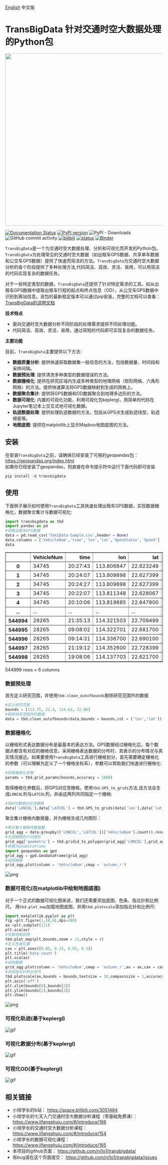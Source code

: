 [English](README.md) 中文版

# TransBigData 针对交通时空大数据处理的Python包

<img src="https://github.com/ni1o1/transbigdata/raw/main/docs/source/_static/logo-wordmark-dark.png" style="width:550px">

[![Documentation Status](https://readthedocs.org/projects/transbigdata/badge/?version=latest)](https://transbigdata.readthedocs.io/en/latest/?badge=latest) [![PyPI version](https://badge.fury.io/py/transbigdata.svg)](https://badge.fury.io/py/transbigdata) ![PyPI - Downloads](https://img.shields.io/pypi/dm/transbigdata) ![GitHub commit activity](https://img.shields.io/github/commit-activity/m/ni1o1/transbigdata) [![bilibili](https://img.shields.io/badge/bilibili-%E5%90%8C%E6%B5%8E%E5%B0%8F%E6%97%AD%E5%AD%A6%E9%95%BF-green.svg)](https://space.bilibili.com/3051484) [![status](https://joss.theoj.org/papers/d1055fe3105dfa2dcff4cb6c7688a79b/status.svg)](https://joss.theoj.org/papers/d1055fe3105dfa2dcff4cb6c7688a79b) [![Binder](https://mybinder.org/badge_logo.svg)](https://mybinder.org/v2/gh/ni1o1/transbigdata/d7d6fa33ff16440ba1698b10dd3cf3f76ff00abd?urlpath=lab%2Ftree%2Fexample%2FExample%201-Taxi%20GPS%20data%20processing.ipynb)   



`TransBigData`是一个为交通时空大数据处理、分析和可视化而开发的Python包。`TransBigData`为处理常见的交通时空大数据（如出租车GPS数据、共享单车数据和公交车GPS数据）提供了快速而简洁的方法。`TransBigData`为交通时空大数据分析的各个阶段提供了多种处理方法,代码简洁、高效、灵活、易用，可以用简洁的代码实现复杂的数据任务。

对于一些特定类型的数据，`TransBigData`还提供了针对特定需求的工具，如从出租车GPS数据中提取出租车行程的起点和终点信息（OD），从公交车GPS数据中识别到离站信息。该包的最新稳定版本可以通过pip安装，完整的文档可以查看：[TransBigData的说明文档](https://transbigdata.readthedocs.io/zh_CN/latest/)

**技术特点**

* 面向交通时空大数据分析不同阶段的处理需求提供不同处理功能。
* 代码简洁、高效、灵活、易用，通过简短的代码即可实现复杂的数据任务。


**主要功能**

目前，`TransBigData`主要提供以下方法:

* **数据质量分析**: 提供快速获取数据集一般信息的方法，包括数据量、时间段和采样间隔。
* **数据预处理**: 提供清洗多种类型的数据错误的方法。
* **数据栅格化**: 提供在研究区域内生成多种类型的地理网格（矩形网格、六角形网格）的方法。提供快速算法将GPS数据映射到生成的网格上。
* **数据聚合集计**: 提供将GPS数据和OD数据聚合到地理多边形的方法。
* **数据可视化**: 内置的可视化功能，利用可视化包keplergl，用简单的代码在Jupyter笔记本上交互式地可视化数据。
* **轨迹数据处理**: 提供处理轨迹数据的方法，包括从GPS点生成轨迹线型，轨迹增密等。
* **地图底图**: 提供在matplotlib上显示Mapbox地图底图的方法。

## 安装

在安装`TransBigData`之前，请确保已经安装了可用的geopandas包：https://geopandas.org/index.html  
如果你已经安装了geopandas，则直接在命令提示符中运行下面代码即可安装

    pip install -U transbigdata


## 使用

下面例子展示如何使用`TransBigData`工具快速处理出租车GPS数据，实现数据栅格化，数据聚合集计与数据可视化:

```python
import transbigdata as tbd
import pandas as pd
#读取出租车GPS数据 
data = pd.read_csv('TaxiData-Sample.csv',header = None) 
data.columns = ['VehicleNum','time','lon','lat','OpenStatus','Speed'] 
data
```

<div>
<table border="1" class="dataframe">
  <thead>
    <tr style="text-align: right;">
      <th></th>
      <th>VehicleNum</th>
      <th>time</th>
      <th>lon</th>
      <th>lat</th>
      <th>OpenStatus</th>
      <th>Speed</th>
    </tr>
  </thead>
  <tbody>
    <tr>
      <th>0</th>
      <td>34745</td>
      <td>20:27:43</td>
      <td>113.806847</td>
      <td>22.623249</td>
      <td>1</td>
      <td>27</td>
    </tr>
    <tr>
      <th>1</th>
      <td>34745</td>
      <td>20:24:07</td>
      <td>113.809898</td>
      <td>22.627399</td>
      <td>0</td>
      <td>0</td>
    </tr>
    <tr>
      <th>2</th>
      <td>34745</td>
      <td>20:24:27</td>
      <td>113.809898</td>
      <td>22.627399</td>
      <td>0</td>
      <td>0</td>
    </tr>
    <tr>
      <th>3</th>
      <td>34745</td>
      <td>20:22:07</td>
      <td>113.811348</td>
      <td>22.628067</td>
      <td>0</td>
      <td>0</td>
    </tr>
    <tr>
      <th>4</th>
      <td>34745</td>
      <td>20:10:06</td>
      <td>113.819885</td>
      <td>22.647800</td>
      <td>0</td>
      <td>54</td>
    </tr>
    <tr>
      <th>...</th>
      <td>...</td>
      <td>...</td>
      <td>...</td>
      <td>...</td>
      <td>...</td>
      <td>...</td>
    </tr>
    <tr>
      <th>544994</th>
      <td>28265</td>
      <td>21:35:13</td>
      <td>114.321503</td>
      <td>22.709499</td>
      <td>0</td>
      <td>18</td>
    </tr>
    <tr>
      <th>544995</th>
      <td>28265</td>
      <td>09:08:02</td>
      <td>114.322701</td>
      <td>22.681700</td>
      <td>0</td>
      <td>0</td>
    </tr>
    <tr>
      <th>544996</th>
      <td>28265</td>
      <td>09:14:31</td>
      <td>114.336700</td>
      <td>22.690100</td>
      <td>0</td>
      <td>0</td>
    </tr>
    <tr>
      <th>544997</th>
      <td>28265</td>
      <td>21:19:12</td>
      <td>114.352600</td>
      <td>22.728399</td>
      <td>0</td>
      <td>0</td>
    </tr>
    <tr>
      <th>544998</th>
      <td>28265</td>
      <td>19:08:06</td>
      <td>114.137703</td>
      <td>22.621700</td>
      <td>0</td>
      <td>0</td>
    </tr>
  </tbody>
</table>
<p>544999 rows × 6 columns</p>
</div>


### 数据预处理

首先定义研究范围，并使用`tbd.clean_outofbounds`剔除研究范围外的数据

```python
#定义研究范围
bounds = [113.75, 22.4, 114.62, 22.86]
#剔除研究范围外的数据
data = tbd.clean_outofbounds(data,bounds = bounds,col = ['lon','lat'])
```

### 数据栅格化

以栅格形式表达数据分布是最基本的表达方法。GPS数据经过栅格化后，每个数据点都含有对应的栅格信息，采用栅格表达数据的分布时，其表示的分布情况与真实情况接近。如果要使用`TransBigData`工具进行栅格划分，首先需要确定栅格化的参数（可以理解为定义了一个栅格坐标系），参数可以帮助我们快速进行栅格化:

```python
#获取栅格化参数
params = tbd.grid_params(bounds,accuracy = 1000)
```

取得栅格化参数后，将GPS对应至栅格。使用`tbd.GPS_to_grids`方法,该方法会生成`LONCOL`列与`LATCOL`列，并由这两列共同指定一个栅格:

```python
#将GPS数据对应至栅格
data['LONCOL'],data['LATCOL'] = tbd.GPS_to_grids(data['lon'],data['lat'],params)
```

聚合集计栅格内数据量，并为栅格生成几何图形：

```python
#聚合集计栅格内数据量
grid_agg = data.groupby(['LONCOL','LATCOL'])['VehicleNum'].count().reset_index()
#生成栅格的几何图形
grid_agg['geometry'] = tbd.gridid_to_polygon(grid_agg['LONCOL'],grid_agg['LATCOL'],params)
#转换为GeoDataFrame
import geopandas as gpd
grid_agg = gpd.GeoDataFrame(grid_agg)
#绘制栅格
grid_agg.plot(column = 'VehicleNum',cmap = 'autumn_r')
```

![png](images/output_5_1.png)
    

### 数据可视化(在matplotlib中绘制地图底图)

对于一个正式的数据可视化图来说，我们还需要添加底图、色条、指北针和比例尺。 用`tbd.plot_map`加载地图底图，并用`tbd.plotscale`添加指北针和比例尺:

```python
import matplotlib.pyplot as plt
fig =plt.figure(1,(8,8),dpi=300)
ax =plt.subplot(111)
plt.sca(ax)
#加载地图底图
tbd.plot_map(plt,bounds,zoom = 11,style = 4)
#定义色条位置
cax = plt.axes([0.05, 0.33, 0.02, 0.3])
plt.title('Data count')
plt.sca(ax)
#绘制数据
grid_agg.plot(column = 'VehicleNum',cmap = 'autumn_r',ax = ax,cax = cax,legend = True)
#添加指北针和比例尺
tbd.plotscale(ax,bounds = bounds,textsize = 10,compasssize = 1,accuracy = 2000,rect = [0.06,0.03],zorder = 10)
plt.axis('off')
plt.xlim(bounds[0],bounds[2])
plt.ylim(bounds[1],bounds[3])
plt.show()
```

    
![png](images/output_7_0.png)
    
### 可视化轨迹(基于keplergl)

![gif](images/tbdexample1.gif)

### 可视化数据分布(基于keplergl)

![gif](images/tbdexample2.gif)

### 可视化OD(基于keplergl)

![gif](images/tbdexample3.gif)

## 相关链接

* 小旭学长的b站： https://space.bilibili.com/3051484
* 小旭学长的七天入门交通时空大数据分析课程（零基础免费课）： https://www.lifangshuju.com/#/introduce/166  
* 小旭学长的交通时空大数据分析课程： https://www.lifangshuju.com/#/introduce/154  
* 小旭学长的数据可视化课程： https://www.lifangshuju.com/#/introduce/165  
* 本项目的github页面： https://github.com/ni1o1/transbigdata/  
* 有bug请在这个页面提交： https://github.com/ni1o1/transbigdata/issues  

